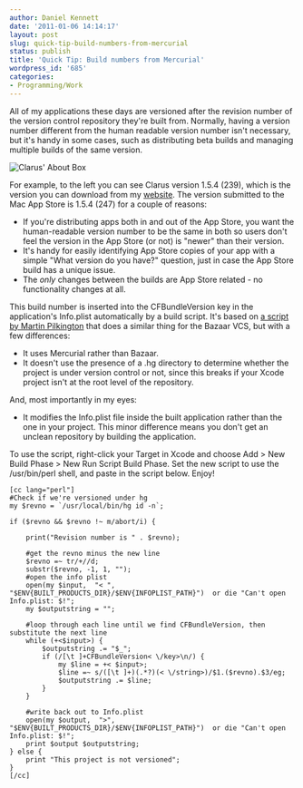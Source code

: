 ```yaml
---
author: Daniel Kennett
date: '2011-01-06 14:14:17'
layout: post
slug: quick-tip-build-numbers-from-mercurial
status: publish
title: 'Quick Tip: Build numbers from Mercurial'
wordpress_id: '685'
categories:
- Programming/Work
---
```


All of my applications these days are versioned after the revision
number of the version control repository they're built from. Normally,
having a version number different from the human readable version number
isn't necessary, but it's handy in some cases, such as distributing beta
builds and managing multiple builds of the same version.

![Clarus' About Box](http://danielkennett.org/wp-content/uploads/2011/01/ClarusAbout.png)

For example, to the left you can see Clarus version 1.5.4 (239), which
is the version you can download from my
[website](http://www.kennettnet.co.uk/products/clarus/). The version
submitted to the Mac App Store is 1.5.4 (247) for a couple of reasons:

-   If you're distributing apps both in and out of the App Store, you
    want the human-readable version number to be the same in both so
    users don't feel the version in the App Store (or not) is "newer"
    than their version.
-   It's handy for easily identifying App Store copies of your app with
    a simple "What version do you have?" question, just in case the App
    Store build has a unique issue.
-   The *only* changes between the builds are App Store related - no
    functionality changes at all.

This build number is inserted into the CFBundleVersion key in the
application's Info.plist automatically by a build script. It's based on
[a script by Martin Pilkington](http://www.mcubedsw.com/blog/index.php/site/comments/build_numbers_from_bazaar/)
that does a similar thing for the Bazaar VCS, but with a few
differences:

-   It uses Mercurial rather than Bazaar.
-   It doesn't use the presence of a .hg directory to determine whether
    the project is under version control or not, since this breaks if
    your Xcode project isn't at the root level of the repository.

And, most importantly in my eyes:

-   It modifies the Info.plist file inside the built application rather
    than the one in your project. This minor difference means you don't
    get an unclean repository by building the application.

To use the script, right-click your Target in Xcode and choose Add \>
New Build Phase \> New Run Script Build Phase. Set the new script to use
the /usr/bin/perl shell, and paste in the script below. Enjoy!

    [cc lang="perl"]
    #Check if we're versioned under hg
    my $revno = `/usr/local/bin/hg id -n`;

    if ($revno && $revno !~ m/abort/i) {

        print("Revision number is " . $revno);

        #get the revno minus the new line
        $revno =~ tr/+//d;
        substr($revno, -1, 1, "");
        #open the info plist
        open(my $input,  "< ",  "$ENV{BUILT_PRODUCTS_DIR}/$ENV{INFOPLIST_PATH}")  or die "Can't open Info.plist: $!";
        my $outputstring = "";
        
        #loop through each line until we find CFBundleVersion, then substitute the next line
        while (+<$input>) {
            $outputstring .= "$_";
            if (/[\t ]+CFBundleVersion< \/key>\n/) {
                my $line = +< $input>;
                $line =~ s/([\t ]+)(.*?)(< \/string>)/$1.($revno).$3/eg;
                $outputstring .= $line;
            }
        }
        
        #write back out to Info.plist
        open(my $output,  ">",  "$ENV{BUILT_PRODUCTS_DIR}/$ENV{INFOPLIST_PATH}")  or die "Can't open Info.plist: $!";
        print $output $outputstring;
    } else {
        print "This project is not versioned";
    }
    [/cc]
